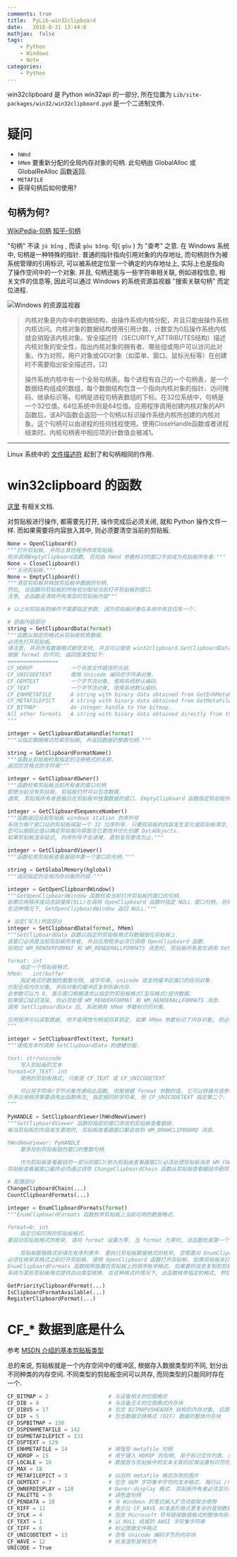 ```yaml
---
comments: true
title:  PyLib-win32clipboard
date:   2018-8-31 13:44:8
mathjax:  false
tags:
    - Python
    - Windows
    - Note
categories:
    - Python
---
```


win32clipboard 是 Python win32api 的一部分, 所在位置为 `Lib/site-packages/win32/win32clipboard.pyd` 是一个二进制文件.

<!--more-->

# 疑问

- `hWnd`
- `hMem` 要重新分配的全局内存对象的句柄. 此句柄由 GlobalAlloc 或 GlobalReAlloc 函数返回.
- `METAFILE`
- 获得句柄后如何使用?

## 句柄为何?

[WikiPedia-句柄](https://zh.wikipedia.org/wiki/%E5%8F%A5%E6%9F%84)
[知乎-句柄](https://www.zhihu.com/question/27656256)

"句柄" 不读 `jù bǐng` , 而读 `gōu bǐng`. 句( `gōu` ) 为 "查考" 之意.
在 Windows 系统中, 句柄是一种特殊的指针. 普通的指针指向引用对象的内存地址, 而句柄则作为被系统管理的引用标识, 可以被系统定位至一个确定的内存地址上, 实际上也是指向了操作空间中的一个对象.
并且, 句柄还能与一些字符串相关联, 例如进程信息, 相关文件的信息等, 因此可以通过 Windows 的系统资源监视器 "搜索关联句柄" 而定位进程.

![Windows 的资源监视器](https://raw.githubusercontent.com/zombie110year/imgstore/master/img/2018-08-31_19h20m44s456ms.png)

> 内核对象是内存中的数据结构，由操作系统内核分配，并且只能由操作系统内核访问。内核对象的数据结构使用引用计数，计数变为0后操作系统内核就会销毁该内核对象。安全描述符（SECURITY_ATTRIBUTES结构）描述内核对象的安全性，指出内核对象的拥有者、哪些组或用户可以访问此对象。作为对照，用户对象或GDI对象（如菜单、窗口、鼠标光标等）在创建时不需要指出安全描述符。[2]
> 
> 操作系统内核中有一个全局句柄表。每个进程有自己的一个句柄表，是一个数据结构组成的数组，每个数据结构包含一个指向内核对象的指针、访问掩码、继承标识等。句柄是进程句柄表数组的下标。在32位系统中，句柄是一个32位值。64位系统中则是64位值。应用程序调用创建内核对象的API函数后，该API函数会返回一个句柄以标识操作系统内核所创建的内核对象。这个句柄可以由进程的任何线程使用。使用CloseHandle函数或者进程结束时，内核句柄表中相应项的计数值会被减1。 

---

Linux 系统中的 [文件描述符](https://zh.wikipedia.org/wiki/%E6%96%87%E4%BB%B6%E6%8F%8F%E8%BF%B0%E7%AC%A6) 起到了和句柄相同的作用.

# win32clipboard 的函数

[这里](https://docs.activestate.com/activepython/3.2/pywin32/win32clipboard.html) 有相关文档.

对剪贴板进行操作, 都需要先打开, 操作完成后必须关闭, 就和 Python 操作文件一样. 而如果需要将内容放入其中, 则必须要清空当前的剪贴板.

```py
None = OpenClipboard()
"""打开剪贴板, 并防止其他程序修改剪贴板.
除非调用EmptyClipboard函数, 否则由 hWnd 参数标识的窗口不会成为剪贴板所有者."""
None = CloseClipboard()
"""关闭剪贴板."""
None = EmptyClipboard()
"""清空剪贴板并释放剪贴板中数据的句柄.
然后, 该函数将剪贴板的所有权分配给当前打开剪贴板的窗口.
注意, 此函数会清除所有类型的剪贴板内容"""

# 以上对剪贴板的操作不需要指定参数, 因为剪贴板对象在系统中有且仅有一个.

# 获取内容部分
string = GetClipboardData(format)
"""函数以指定的格式从剪贴板检索数据.
必须先打开剪贴板.
请注意, 并非所有数据格式都受支持, 并且可以使用 win32clipboard.GetClipboardDataHandle() 检索基础句柄.
根据 format 的不同, 返回值类型如下:
================
CF_HDROP	        一个存放文件路径的元组.
CF_UNICODETEXT	    使用 Unicode 编码的字符串对象.
CF_OEMTEXT	        一个字节流对象, 使用系统默认编码.
CF_TEXT	            一个字节流对象, 使用系统默认编码.
CF_ENHMETAFILE	    A string with binary data obtained from GetEnhMetaFileBits
CF_METAFILEPICT	    A string with binary data obtained from GetMetaFileBitsEx (currently broken)
CF_BITMAP	        An integer handle to the bitmap.
All other formats	A string with binary data obtained directly from the global memory referenced by the handle.
"""

integer = GetClipboardDataHandle(format)
"""以指定数据格式检索剪贴板, 并返回数据的整数句柄."""

string = GetClipboardFormatName()
"""函数从剪贴板检索指定的注册格式的名称.
返回包含格式的字符串"""

integer = GetClipboardOwner()
"""函数检索剪贴板当前所有者的窗口句柄
即使当前没有剪贴板, 剪贴板仍然可以包含数据.
通常, 剪贴板所有者是最后在剪贴板中放置数据的窗口. EmptyClipboard 函数指定剪贴板所有权."""

integer = GetClipboardSequenceNumber()
"""函数返回当前剪贴板 windows station 的序列号
系统为每个窗口站的剪贴板保留一个 32 位序列号. 只要剪贴板的内容发生变化或剪贴板清空, 该数字就会递增. 
您可以跟踪此值以确定剪贴板内容是否已更改并优化创建 DataObjects.
如果剪贴板渲染延迟, 则序列号不会递增, 直到呈现更改为止."""

integer = GetClipboardViewer()
"""函数检索剪贴板查看器链中第一个窗口的句柄."""

string = GetGlobalMemory(hglobal)
"""返回指定的全局内存对象的内容."""

integer = GetOpenClipboardWindow()
"""GetOpenClipboardWindow 函数检索当前打开剪贴板的窗口的句柄.
如果应用程序或动态链接库(DLL)在调用 OpenClipboard 函数时指定 NULL 窗口句柄, 则剪贴板将打开但不与窗口关联.
在这种情况下, GetOpenClipboardWindow 返回 NULL."""

# 设定(写入)内容部分
integer = SetClipboardData(format, hMem)
"""SetClipboardData 函数以指定的剪贴板格式将数据放在剪贴板上.
该窗口必须是当前剪贴板所有者, 并且应用程序必须已调用 OpenClipboard 函数.
在响应 WM_RENDERFORMAT 和 WM_RENDERALLFORMATS 消息时, 剪贴板所有者在调用 SetClipboardData 之前不得调用 OpenClipboard.

format: int
    指定一个剪贴板格式.
hMem:   int/buffer
    指定格式的数据的整数句柄, 或字符串, unicode 或支持缓冲区接口的任何对象. 
分配全局内存对象, 并将对象的缓冲区复制到新内存. 
此参数可以为 0, 表示窗口根据请求以指定的剪贴板格式(呈现格式)提供数据. 
如果窗口延迟渲染, 则必须处理 WM_RENDERFORMAT 和 WM_RENDERALLFORMATS 消息.
调用 SetClipboardData 后, 系统拥有 hMem 参数标识的对象. 

应用程序可以读取数据, 但不能释放句柄或将其锁定. 如果 hMem 参数标识了内存对象, 则必须使用带有 GMEM_MOVEABLE 和 GMEM_DDESHARE 标志的 GlobalAlloc 函数分配该对象.
"""

integer = SetClipboardText(text, format)
"""使用文本时调用 SetClipboardData 的便捷功能.

text: str/unicode
    写入剪贴板的文本
format=CF_TEXT: int
    使用的剪贴板格式, 只能是 CF_TEXT 或 CF_UNICODETEXT

    可以将字符串/字节对象传递给此函数, 但是根据 format 参数的值, 它可以转换为该参数的适当类型.
许多应用程序需要调用此函数两次, 指定相同的字符串, 但 CF_UNICODETEXT 指定第二个.
"""

PyHANDLE = SetClipboardViewer(hWndNewViewer)
"""SetClipboardViewer 函数将指定的窗口添加到剪贴板查看器链.
每当剪贴板的内容发生更改时, 剪贴板查看器窗口都会收到 WM_DRAWCLIPBOARD 消息.

hWndNewViewer: PyHANDLE
    要添加到剪贴板链的窗口的整数句柄
    
    作为剪贴板查看器链的一部分的窗口(称为剪贴板查看器窗口)必须处理剪贴板消息 WM_CHANGECBCHAIN 和 WM_DRAWCLIPBOARD. 每个剪贴板查看器窗口都调用 SendMessage 函数将这些消息传递到剪贴板查看器链中的下一个窗口.
剪贴板查看器窗口最终必须通过调用 ChangeClipboardChain 函数从剪贴板查看器链中删除自身 - 例如, 响应 WM_DESTROY 消息。"""

# 配置部分
ChangeClipboardChain(...)
CountClipboardFormats(...)

integer = EnumClipboardFormats(format)
"""EnumClipboardFormats 函数枚举剪贴板上当前可用的数据格式.

format=0: int
    指定已知可用的剪贴板格式.
要启动剪贴板格式的枚举, 请将 format 设置为零. 当 format 为零时, 该函数检索第一个可用的剪贴板格式. 对于枚举期间的后续调用, 请将 format 设置为上一个 EnumClipboardFormat 调用的结果.

    剪贴板数据格式存储在有序列表中. 要执行剪贴板数据格式的枚举, 您需要对 EnumClipboardFormats 函数进行一系列调用. 对于每个调用, format参数指定可用的剪贴板格式, 该函数返回下一个可用的剪贴板格式.
必须在枚举其格式之前打开剪贴板. 使用 OpenClipboard 函数打开剪贴板. 如果剪贴板未打开, 则 EnumClipboardFormats 函数将失败.
EnumClipboardFormats 函数按照放置在剪贴板上的顺序枚举格式. 如果要将信息复制到剪贴板, 请按照从最具描述性的剪贴板格式到最不具描述性的剪贴板格式的顺序添加剪贴板对象. 如果要从剪贴板粘贴信息, 请检索可以处理的第一个剪贴板格式. 这将是您可以处理的最具描述性的剪贴板格式.
系统为某些剪贴板格式提供自动类型转换. 在这种格式的情况下, 此函数枚举指定的格式, 然后枚举可以转换的格式. 有关更多信息, 请参阅标准剪贴板格式和合成剪贴板格式."""

GetPriorityClipboardFormat(...)
IsClipboardFormatAvailable(...)
RegisterClipboardFormat(...)
```

# CF_* 数据到底是什么

参考 [MSDN 介绍的基本剪贴板类型](https://docs.microsoft.com/zh-cn/windows/desktop/dataxchg/standard-clipboard-formats)

总的来说, 剪贴板就是一个内存空间中的缓冲区, 根据存入数据类型的不同, 划分出不同种类的内存空间. 不同类型的剪贴板空间可以共存, 而同类型的只能同时存在一个.

```py
CF_BITMAP = 2                   # 与设备相关的位图格式
CF_DIB = 8                      # 与设备无关的位图格式内存块
CF_DIBV5 = 17                   # 包含 BITMAPV5HEADER 结构的内存对象, 后跟位图颜色空间信息和位图数据.
CF_DIF = 5                      # 包含数据交换格式 (DIF) 数据的整体内存块
CF_DSPBITMAP = 130
CF_DSPENHMETAFILE = 142
CF_DSPMETAFILEPICT = 131
CF_DSPTEXT = 129
CF_ENHMETAFILE = 14             # 增强型 metafile 句柄
CF_HDROP = 15                   # 用于键入 HDROP 的句柄, 用于标识文件列表. 应用程序可以通过将句柄传递给 DragQueryFile 函数来检索有关文件的信息
CF_LOCALE = 16                  # 数据是与剪贴板中的文本关联的区域设置标识符的句柄. 当您关闭剪贴板时, 如果它包含 CF_TEXT 数据但没有 CF_LOCALE 数据, 系统会自动将 CF_LOCALE 格式设置为当前输入语言. 您可以使用 CF_LOCALE 格式将不同的区域设置与剪贴板文本相关联
CF_MAX = 18
CF_METAFILEPICT = 3             # 以旧的 metafile 格式存放的图片
CF_OEMTEXT = 7                  # 包含 OEM 字符集中字符的文本格式. 每行以 /r/n 格式结束. 以空字符标识末尾
CF_OWNERDISPLAY = 128           # Owner-display 格式. 剪贴板所有者必须显示并更新剪贴板浏览窗口. 并且接收 WM_ASKCBFORMATNAME, WM_HSCROLLCLIPBOARD, WM_PAINTCLIPBOARD, WM_SIZECLIPBOARD 和 WM_VSCROLLCLIPBOARD 信息. 并且 hMem 参数的值必须为 NULL.
CF_PALETTE = 9                  # 调色盘句柄
CF_PENDATA = 10                 # 与 Windows 的笔式输入扩充功能联合使用
CF_RIFF = 11                    # 表示比 CF_WAVE 标准波形格式更复杂的音频数据
CF_SYLK = 4                     # 包含 Microsoft 符号链接数据格式的整体内存块
CF_TEXT = 1                     # 以 NULL 结尾的 ANSI 字符集字符串
CF_TIFF = 6                     # 标记图像文件格式
CF_UNICODETEXT = 13             # 含有 Unicode 编码字节的内存块
CF_WAVE = 12                    # 标准波形音频文件
UNICODE = True
```
